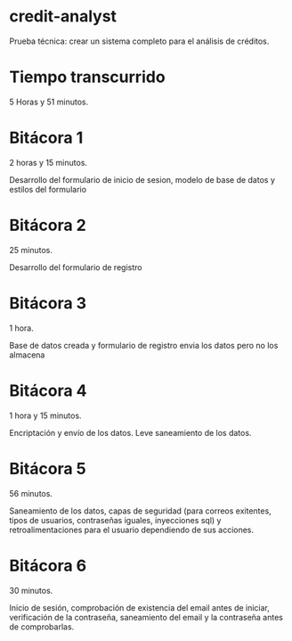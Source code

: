 # credit-analyst
Prueba técnica: crear un sistema completo para el análisis de créditos.

# Tiempo transcurrido
5 Horas y 51 minutos.

# Bitácora 1
2 horas y 15 minutos.

Desarrollo del formulario de inicio de sesion, modelo de base de datos y estilos del formulario

# Bitácora 2
25 minutos.

Desarrollo del formulario de registro

# Bitácora 3
1 hora.

Base de datos creada y formulario de registro envia los datos pero no los almacena

# Bitácora 4
1 hora y 15 minutos.

Encriptación y envío de los datos. Leve saneamiento de los datos.

# Bitácora 5
56 minutos.

Saneamiento de los datos, capas de seguridad (para correos exitentes, tipos de usuarios, contraseñas iguales, inyecciones sql) y retroalimentaciones para el usuario dependiendo de sus acciones.

# Bitácora 6
30 minutos.

Inicio de sesión, comprobación de existencia del email antes de iniciar, verificación de la contraseña, saneamiento del email y la contraseña antes de comprobarlas.